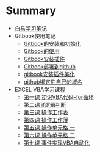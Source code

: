 # Summary

* [白马学习笔记](README.md)
* Gitbook使用笔记
    * [Gitbook的安装和初始化](part1/1.1.md)
    * [Gitbook的使用](part1/1.2.md)
    * [Gitbook安装插件](part1/1.3.md)
	* [Gitbook部署到github](part1/1.4.md)
	* [gitbook安装插件美化](part1/1.5.md)
	* [github绑定你自己的域名](part1/1.6.md)
* EXCEL VBA学习课程
	* [第一课 初识VBA代码-for循环](part2/1.md)
	* [第二课 if逻辑判断](part2/2.md)
	* [第三课 操作工作表](part2/3.md)
	* [第四课 操作工作薄](part2/4.md)
	* [第五课 操作单元格 一](part2/5.md)
	* [第六课 操作单元格 二](part2/6.md)
	* [第七课 事件实现VBA自动化](part2/7.md)
